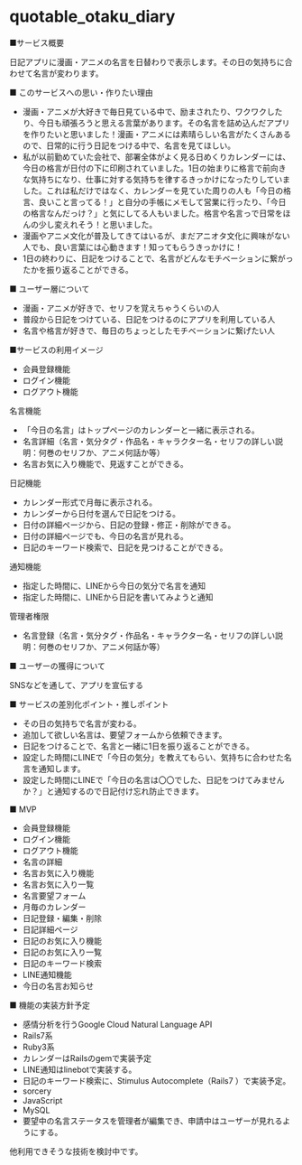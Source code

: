# quotable_otaku_diary

■サービス概要

日記アプリに漫画・アニメの名言を日替わりで表示します。その日の気持ちに合わせて名言が変わります。

■ このサービスへの思い・作りたい理由

- 漫画・アニメが大好きで毎日見ている中で、励まされたり、ワクワクしたり、今日も頑張ろうと思える言葉があります。その名言を詰め込んだアプリを作りたいと思いました！漫画・アニメには素晴らしい名言がたくさんあるので、日常的に行う日記をつける中で、名言を見てほしい。
- 私が以前勤めていた会社で、部署全体がよく見る日めくりカレンダーには、今日の格言が日付の下に印刷されていました。1日の始まりに格言で前向きな気持ちになり、仕事に対する気持ちを律するきっかけになったりしていました。これは私だけではなく、カレンダーを見ていた周りの人も「今日の格言、良いこと言ってる！」と自分の手帳にメモして営業に行ったり、「今日の格言なんだっけ？」と気にしてる人もいました。格言や名言っで日常をほんの少し変えれそう！と思いました。
- 漫画やアニメ文化が普及してきてはいるが、まだアニオタ文化に興味がない人でも、良い言葉には心動きます！知ってもらうきっかけに！
- 1日の終わりに、日記をつけることで、名言がどんなモチベーションに繋がったかを振り返ることができる。

■ ユーザー層について

- 漫画・アニメが好きで、セリフを覚えちゃうくらいの人
- 普段から日記をつけている、日記をつけるのにアプリを利用している人
- 名言や格言が好きで、毎日のちょっとしたモチベーションに繋げたい人

■サービスの利用イメージ

- 会員登録機能
- ログイン機能
- ログアウト機能

名言機能

- 「今日の名言」はトップページのカレンダーと一緒に表示される。
- 名言詳細（名言・気分タグ・作品名・キャラクター名・セリフの詳しい説明：何巻のセリフか、アニメ何話か等）
- 名言お気に入り機能で、見返すことができる。


日記機能

- カレンダー形式で月毎に表示される。
- カレンダーから日付を選んで日記をつける。
- 日付の詳細ページから、日記の登録・修正・削除ができる。
- 日付の詳細ページでも、今日の名言が見れる。
- 日記のキーワード検索で、日記を見つけることができる。

通知機能

- 指定した時間に、LINEから今日の気分で名言を通知
- 指定した時間に、LINEから日記を書いてみようと通知

管理者権限
- 名言登録（名言・気分タグ・作品名・キャラクター名・セリフの詳しい説明：何巻のセリフか、アニメ何話か等）

■ ユーザーの獲得について

SNSなどを通して、アプリを宣伝する

■ サービスの差別化ポイント・推しポイント
- その日の気持ちで名言が変わる。
- 追加して欲しい名言は、要望フォームから依頼できます。
- 日記をつけることで、名言と一緒に1日を振り返ることができる。
- 設定した時間にLINEで「今日の気分」を教えてもらい、気持ちに合わせた名言を通知します。
- 設定した時間にLINEで「今日の名言は〇〇でした、日記をつけてみませんか？」と通知するので日記付け忘れ防止できます。

■ MVP
- 会員登録機能
- ログイン機能
- ログアウト機能
- 名言の詳細
- 名言お気に入り機能
- 名言お気に入り一覧
- 名言要望フォーム
- 月毎のカレンダー
- 日記登録・編集・削除
- 日記詳細ページ
- 日記のお気に入り機能
- 日記のお気に入り一覧
- 日記のキーワード検索
- LINE通知機能
- 今日の名言お知らせ

■ 機能の実装方針予定
- 感情分析を行うGoogle Cloud Natural Language API
- Rails7系
- Ruby3系
- カレンダーはRailsのgemで実装予定
- LINE通知はlinebotで実装する。
- 日記のキーワード検索に、Stimulus Autocomplete（Rails7 ）で実装予定。
- sorcery
- JavaScript
- MySQL
- 要望中の名言ステータスを管理者が編集でき、申請中はユーザーが見れるようにする。

他利用できそうな技術を検討中です。